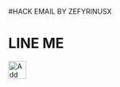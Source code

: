 #HACK EMAIL BY ZEFYRINUSX

# LINE ME
<a href="http://line.me/ti/p/~esci_"><img height="36" border="0" alt="Add Friend" src="https://scdn.line-apps.com/n/line_add_friends/btn/en.png"></a>
